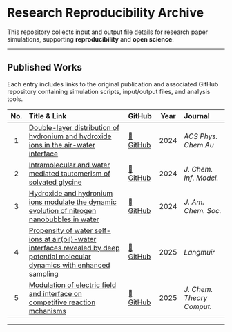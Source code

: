 # Research Reproducibility Archive

This repository collects input and output file details for research paper simulations, supporting **reproducibility** and **open science**.

---

## Published Works

Each entry includes links to the original publication and associated GitHub repository containing simulation scripts, input/output files, and analysis tools.

| No. | Title & Link | GitHub | Year | Journal |
|:---:|:-------------|:--------|:----:|:--------|
| 1 | [Double-layer distribution of hydronium and hydroxide ions in the air-water interface](https://pubs.acs.org/doi/10.1021/acsphyschemau.3c00076) | [🔗 GitHub](https://github.com/Zhang-pchao/DoubleLayerAirWater) | 2024 | *ACS Phys. Chem Au* |
| 2 | [Intramolecular and water mediated tautomerism of solvated glycine](https://pubs.acs.org/doi/10.1021/acs.jcim.4c00273) | [🔗 GitHub](https://github.com/Zhang-pchao/GlycineTautomerism) | 2024 | *J. Chem. Inf. Model.* |
| 3 | [Hydroxide and hydronium ions modulate the dynamic evolution of nitrogen nanobubbles in water](https://pubs.acs.org/doi/10.1021/jacs.4c06641) | [🔗 GitHub](https://github.com/Zhang-pchao/N2BubbleIon) | 2024 | *J. Am. Chem. Soc.* |
| 4 | [Propensity of water self-ions at air(oil)-water interfaces revealed by deep potential molecular dynamics with enhanced sampling](https://pubs.acs.org/doi/full/10.1021/acs.langmuir.4c05004) | [🔗 GitHub](https://github.com/Zhang-pchao/OilWaterInterface) | 2025 | *Langmuir* |
| 5 | [Modulation of electric field and interface on competitive reaction mchanisms](https://doi.org/10.1021/acs.jctc.5c00705) | [🔗 GitHub](https://github.com/Zhang-pchao/research/tree/main/GlycineEfield) | 2025 | *J. Chem. Theory Comput.* |
---
